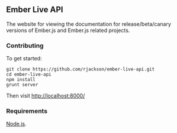 ## Ember Live API

The website for viewing the documentation for release/beta/canary versions of Ember.js and Ember.js related projects.

### Contributing

To get started:

```
git clone https://github.com/rjackson/ember-live-api.git
cd ember-live-api
npm install
grunt server
```

Then visit [http://localhost:8000/](http://localhost:8000/)

### Requirements

[Node.js](http://nodejs.org).
